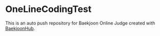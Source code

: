 # OneLineCodingTest
This is an auto push repository for Baekjoon Online Judge created with [BaekjoonHub](https://github.com/BaekjoonHub/BaekjoonHub).
